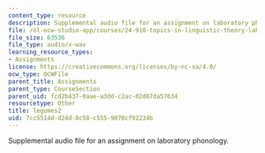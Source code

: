 ```yaml
---
content_type: resource
description: Supplemental audio file for an assignment on laboratory phonology.
file: /ol-ocw-studio-app/courses/24-910-topics-in-linguistic-theory-laboratory-phonology-spring-2007/7cc5514dd24d8c58c5559878cf92234b_legumes2.wav
file_size: 63536
file_type: audio/x-wav
learning_resource_types:
- Assignments
license: https://creativecommons.org/licenses/by-nc-sa/4.0/
ocw_type: OCWFile
parent_title: Assignments
parent_type: CourseSection
parent_uid: fcd2b437-0aae-a3dd-c2ac-02d87da57634
resourcetype: Other
title: legumes2
uid: 7cc5514d-d24d-8c58-c555-9878cf92234b
---
```

Supplemental audio file for an assignment on laboratory phonology.